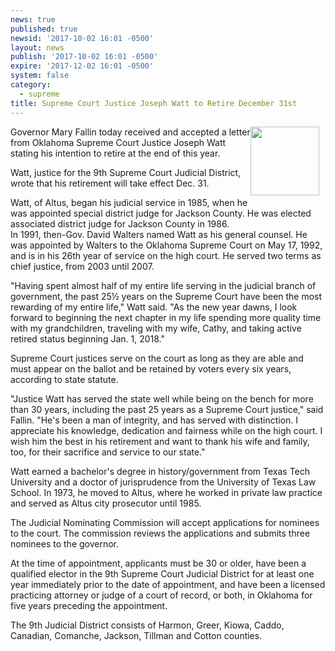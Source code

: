```yaml
---
news: true
published: true
newsid: '2017-10-02 16:01 -0500'
layout: news
publish: '2017-10-02 16:01 -0500'
expire: '2017-12-02 16:01 -0500'
system: false
category:
  - supreme
title: Supreme Court Justice Joseph Watt to Retire December 31st
---
```

<img style="width: 110px; float: right; margin: 0 10px 10px 0;" src='http://www.oscn.net/images/news/justice-watt-to-retire.jpg' />

Governor Mary Fallin today received and accepted a letter from Oklahoma Supreme Court Justice Joseph Watt stating his intention to retire at the end of this year.  

Watt, justice for the 9th Supreme Court Judicial District, wrote that his retirement will take effect Dec. 31.  

Watt, of Altus, began his judicial service in 1985, when he was appointed special district judge for Jackson County. He was elected associated district judge for Jackson County in 1986.  
In 1991, then-Gov. David Walters named Watt as his general counsel. He was appointed by Walters to the Oklahoma Supreme Court on May 17, 1992, and is in his 26th year of service on the high court. He served two terms as chief justice, from 2003 until 2007.  

"Having spent almost half of my entire life serving in the judicial branch of government, the past 25½ years on the Supreme Court have been the most rewarding of my entire life," Watt said. "As the new year dawns, I look forward to beginning the next chapter in my life spending more quality time with my grandchildren, traveling with my wife, Cathy, and taking active retired status beginning Jan. 1, 2018."

Supreme Court justices serve on the court as long as they are able and must appear on the ballot and be retained by voters every six years, according to state statute.  

"Justice Watt has served the state well while being on the bench for more than 30 years, including the past 25 years as a Supreme Court justice," said Fallin. "He's been a man of integrity, and has served with distinction. I appreciate his knowledge, dedication and fairness while on the high court. I wish him the best in his retirement and want to thank his wife and family, too, for their sacrifice and service to our state."

Watt earned a bachelor's degree in history/government from Texas Tech University and a doctor of jurisprudence from the University of Texas Law School. In 1973, he moved to Altus, where he worked in private law practice and served as Altus city prosecutor until 1985.   

The Judicial Nominating Commission will accept applications for nominees to the court. The commission reviews the applications and submits three nominees to the governor.  

At the time of appointment, applicants must be 30 or older, have been a qualified elector in the 9th Supreme Court Judicial District for at least one year immediately prior to the date of appointment, and have been a licensed practicing attorney or judge of a court of record, or both, in Oklahoma for five years preceding the appointment.   

The 9th Judicial District consists of Harmon, Greer, Kiowa, Caddo, Canadian, Comanche, Jackson, Tillman and Cotton counties.  


